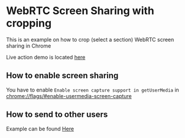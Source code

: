 # WebRTC Screen Sharing with cropping

This is an example on how to crop (select a section) WebRTC screen sharing in Chrome

Live action demo is located [here](https://andersevenrud.github.io/webrtc-screenshare-crop/)

## How to enable screen sharing

You have to enable `Enable screen capture support in getUserMedia` in [chrome://flags/#enable-usermedia-screen-capture](chrome://flags/#enable-usermedia-screen-capture)

## How to send to other users

Example can be found [Here](http://richard.to/projects/datachannel-demo/)
